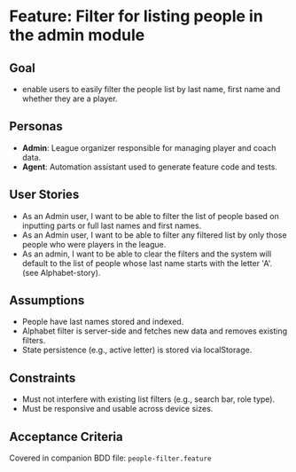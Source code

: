 # Feature: Filter for listing people in the admin module

## Goal

- enable users to easily filter the people list by last name, first name and whether they are a player.

## Personas

- **Admin**: League organizer responsible for managing player and coach data.
- **Agent**: Automation assistant used to generate feature code and tests.

## User Stories

- As an Admin user, I want to be able to filter the list of people based on inputting parts or full last names and first names.
- As an Admin user, I want to be able to filter any filtered list by only those people who were players in the league.
- As an admin, I want to be able to clear the filters and the system will default to the list of people whose last name starts with the letter 'A'. (see Alphabet-story).

## Assumptions

- People have last names stored and indexed.
- Alphabet filter is server-side and fetches new data and removes existing filters.
- State persistence (e.g., active letter) is stored via localStorage.

## Constraints

- Must not interfere with existing list filters (e.g., search bar, role type).
- Must be responsive and usable across device sizes.

## Acceptance Criteria

Covered in companion BDD file: `people-filter.feature`
